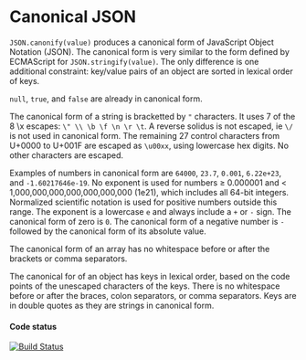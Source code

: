 # Canonical JSON

`JSON.canonify(value)` produces a canonical form of JavaScript Object Notation
(JSON). The canonical form is very similar to the form defined by ECMAScript
for `JSON.stringify(value)`. The only difference is one additional constraint:
key/value pairs of an object are sorted in lexical order of keys.

`null`, `true`, and `false` are already in canonical form.

The canonical form of a string is bracketted by `"` characters.
It uses 7 of the 8 \x escapes: `\" \\ \b \f \n \r \t`. A reverse solidus is not
escaped, ie `\/` is not used in canonical form. The remaining 27 control
characters from U+0000 to U+001F are escaped as `\u00xx`, using lowercase
hex digits. No other characters are escaped.

Examples of numbers in canonical form are `64000`, `23.7`, `0.001`, `6.22e+23`,
and `-1.60217646e-19`. No exponent is used for numbers ≥ 0.000001 and
< 1,000,000,000,000,000,000,000 (1e21), which includes all 64-bit integers.
Normalized scientific notation is used for positive numbers outside this range.
The exponent is a lowercase `e` and always include a `+` or `-` sign.
The canonical form of zero is `0`. The canonical form of a negative number
is `-` followed by the canonical form of its absolute value.

The canonical form of an array has no whitespace before or after the brackets
or comma separators.

The canonical for of an object has keys in lexical order, based on the code
points of the unescaped characters of the keys. There is no whitespace before
or after the braces, colon separators, or comma separators. Keys are in double
quotes as they are strings in canonical form.

#### Code status

[![Build Status](https://travis-ci.org/manger/canonify.png)](https://travis-ci.org/manger/canonify)
